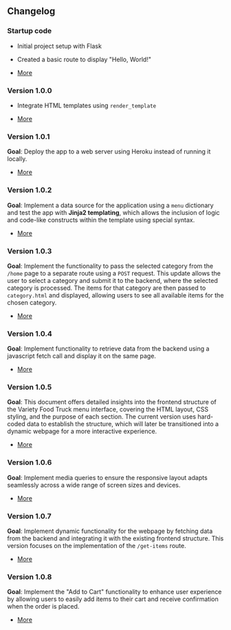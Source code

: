 ## Changelog

### Startup code
- Initial project setup with Flask

- Created a basic route to display "Hello, World!"

- [More](/README.md)

### Version 1.0.0
- Integrate HTML templates using `render_template`

- [More](./v-1.0.0.md)

### Version 1.0.1

**Goal**: Deploy the app to a web server using Heroku instead of running it locally.

- [More](./v-1.0.1.md)

### Version 1.0.2

**Goal**: Implement a data source for the application using a `menu` dictionary and test the app with **Jinja2 templating**, which allows the inclusion of logic and code-like constructs within the template using special syntax.

- [More](./v-1.0.2.md)

### Version 1.0.3

**Goal**:  Implement the functionality to pass the selected category from the `/home` page to a separate route using a `POST` request. This update allows the user to select a category and submit it to the backend, where the selected category is processed. The items for that category are then passed to `category.html` and displayed, allowing users to see all available items for the chosen category.

- [More](./v-1.0.3.md)

### Version 1.0.4

**Goal**: Implement  functionality to retrieve data from the backend using a javascript fetch call and display it on the same page. 

- [More](./v-1.0.4.md)

### Version 1.0.5

**Goal**: This document offers detailed insights into the frontend structure of the Variety Food Truck menu interface, covering the HTML layout, CSS styling, and the purpose of each section. The current version uses hard-coded data to establish the structure, which will later be transitioned into a dynamic webpage for a more interactive experience.

- [More](./v-1.0.5.md)

### Version 1.0.6

**Goal**:  Implement media queries to ensure the responsive layout adapts seamlessly across a wide range of screen sizes and devices.

- [More](./v-1.0.6.md)

### Version 1.0.7

**Goal**: Implement dynamic functionality for the webpage by fetching data from the backend and integrating it with the existing frontend structure. This version focuses on the implementation of the `/get-items` route.

- [More](./v-1.0.7.md)

### Version 1.0.8

**Goal**:  Implement the "Add to Cart" functionality to enhance user experience by allowing users to easily add items to their cart and receive confirmation when the order is placed.

- [More](./v-1.0.8.md)